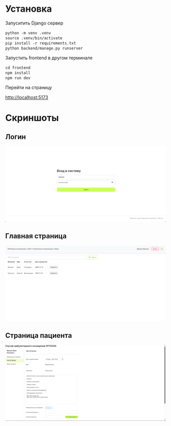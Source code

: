# Установка 
Запуситить Django сервер
```
python -m venv .venv
source .venv/bin/activate 
pip install -r requirements.txt
python backend/manage.py runserver 
```

Запустить frontend в другом терминале 
```
cd frontend 
npm install 
npm run dev 
```

Перейти на страницу 

<http://localhost:5173>

# Скриншоты

## Логин
![login_page.png](project_presentation/login_page.png)

## Главная страница
![home_page.png](project_presentation/home_page.png)

## Страница пациента
![patient_page.png](project_presentation/patient_page.png)